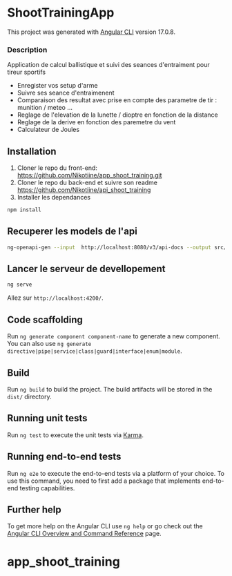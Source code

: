 # ShootTrainingApp

This project was generated with [Angular CLI](https://github.com/angular/angular-cli) version 17.0.8.

### Description

Application de calcul ballistique et suivi des seances d'entraiment pour tireur sportifs
* Enregister vos setup d'arme 
* Suivre ses seance d'entraimenent
* Comparaison des resultat avec prise en compte des parametre de tir : munition / meteo ...
* Reglage de l'elevation de la lunette / dioptre en fonction de la distance 
* Reglage de la derive en fonction des paremetre du vent
* Calculateur de Joules

## Installation
1. Cloner le repo du front-end:
   https://github.com/Nikotiine/app_shoot_training.git
2. Cloner le repo du back-end et suivre son readme
   https://github.com/Nikotiine/api_shoot_training
3. Installer les dependances
```bash
npm install
```
## Recuperer les models de l'api



```bash
ng-openapi-gen --input  http://localhost:8080/v3/api-docs --output src/app/core/api

```
## Lancer le serveur de devellopement 

```bash
ng serve
```
Allez sur  `http://localhost:4200/`. 

## Code scaffolding

Run `ng generate component component-name` to generate a new component. You can also use `ng generate directive|pipe|service|class|guard|interface|enum|module`.

## Build

Run `ng build` to build the project. The build artifacts will be stored in the `dist/` directory.

## Running unit tests

Run `ng test` to execute the unit tests via [Karma](https://karma-runner.github.io).

## Running end-to-end tests

Run `ng e2e` to execute the end-to-end tests via a platform of your choice. To use this command, you need to first add a package that implements end-to-end testing capabilities.

## Further help

To get more help on the Angular CLI use `ng help` or go check out the [Angular CLI Overview and Command Reference](https://angular.io/cli) page.


# app_shoot_training
